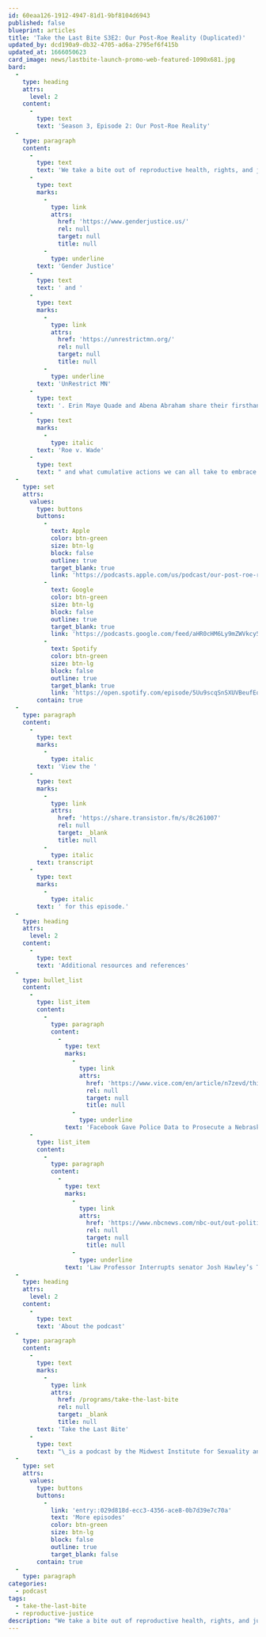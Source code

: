 ```yaml
---
id: 60eaa126-1912-4947-81d1-9bf8104d6943
published: false
blueprint: articles
title: 'Take the Last Bite S3E2: Our Post-Roe Reality (Duplicated)'
updated_by: dcd190a9-db32-4705-ad6a-2795ef6f415b
updated_at: 1666050623
card_image: news/lastbite-launch-promo-web-featured-1090x681.jpg
bard:
  -
    type: heading
    attrs:
      level: 2
    content:
      -
        type: text
        text: 'Season 3, Episode 2: Our Post-Roe Reality'
  -
    type: paragraph
    content:
      -
        type: text
        text: 'We take a bite out of reproductive health, rights, and justice with two stellar advocates from '
      -
        type: text
        marks:
          -
            type: link
            attrs:
              href: 'https://www.genderjustice.us/'
              rel: null
              target: null
              title: null
          -
            type: underline
        text: 'Gender Justice'
      -
        type: text
        text: ' and '
      -
        type: text
        marks:
          -
            type: link
            attrs:
              href: 'https://unrestrictmn.org/'
              rel: null
              target: null
              title: null
          -
            type: underline
        text: 'UnRestrict MN'
      -
        type: text
        text: '. Erin Maye Quade and Abena Abraham share their firsthand experiences on how the landscape has shifted since the U.S. Supreme Court overturned '
      -
        type: text
        marks:
          -
            type: italic
        text: 'Roe v. Wade'
      -
        type: text
        text: " and what cumulative actions we can all take to embrace this new, post-Roe terrain.\_"
  -
    type: set
    attrs:
      values:
        type: buttons
        buttons:
          -
            text: Apple
            color: btn-green
            size: btn-lg
            block: false
            outline: true
            target_blank: true
            link: 'https://podcasts.apple.com/us/podcast/our-post-roe-reality/id1582890778?i=1000581520526'
          -
            text: Google
            color: btn-green
            size: btn-lg
            block: false
            outline: true
            target_blank: true
            link: 'https://podcasts.google.com/feed/aHR0cHM6Ly9mZWVkcy50cmFuc2lzdG9yLmZtL3Rha2UtdGhlLWxhc3QtYml0ZQ/episode/MGMzOTM1MjQtM2UzNS00ZmYxLTg2MDctMTZkMzgzZTllMjgw?sa=X&ved=0CAUQkfYCahcKEwig_YHjwsf6AhUAAAAAHQAAAAAQAQ'
          -
            text: Spotify
            color: btn-green
            size: btn-lg
            block: false
            outline: true
            target_blank: true
            link: 'https://open.spotify.com/episode/5Uu9scqSnSXUVBeufEq5sr'
        contain: true
  -
    type: paragraph
    content:
      -
        type: text
        marks:
          -
            type: italic
        text: 'View the '
      -
        type: text
        marks:
          -
            type: link
            attrs:
              href: 'https://share.transistor.fm/s/8c261007'
              rel: null
              target: _blank
              title: null
          -
            type: italic
        text: transcript
      -
        type: text
        marks:
          -
            type: italic
        text: ' for this episode.'
  -
    type: heading
    attrs:
      level: 2
    content:
      -
        type: text
        text: 'Additional resources and references'
  -
    type: bullet_list
    content:
      -
        type: list_item
        content:
          -
            type: paragraph
            content:
              -
                type: text
                marks:
                  -
                    type: link
                    attrs:
                      href: 'https://www.vice.com/en/article/n7zevd/this-is-the-data-facebook-gave-police-to-prosecute-a-teenager-for-abortion'
                      rel: null
                      target: null
                      title: null
                  -
                    type: underline
                text: 'Facebook Gave Police Data to Prosecute a Nebraska Teenager'
      -
        type: list_item
        content:
          -
            type: paragraph
            content:
              -
                type: text
                marks:
                  -
                    type: link
                    attrs:
                      href: 'https://www.nbcnews.com/nbc-out/out-politics-and-policy/law-professor-khiara-bridges-calls-sen-josh-hawleys-questions-pregnanc-rcna38015'
                      rel: null
                      target: null
                      title: null
                  -
                    type: underline
                text: 'Law Professor Interrupts senator Josh Hawley’s Transphobic Line of Questioning'
  -
    type: heading
    attrs:
      level: 2
    content:
      -
        type: text
        text: 'About the podcast'
  -
    type: paragraph
    content:
      -
        type: text
        marks:
          -
            type: link
            attrs:
              href: /programs/take-the-last-bite
              rel: null
              target: _blank
              title: null
        text: 'Take the Last Bite'
      -
        type: text
        text: "\_is a podcast by the Midwest Institute for Sexuality and Gender Diversity. It's a direct counter to the Midwest Nice mentality— highlighting advocacy and activism by queer/trans communities in the Midwest region. Through each episode, we're aiming to unearth the often disregarded and unacknowledged contributions of queer and trans folks to social change through interviews, casual conversations and reflections on Midwest queer time, space, and place.\_"
  -
    type: set
    attrs:
      values:
        type: buttons
        buttons:
          -
            link: 'entry::029d818d-ecc3-4356-ace8-0b7d39e7c70a'
            text: 'More episodes'
            color: btn-green
            size: btn-lg
            block: false
            outline: true
            target_blank: false
        contain: true
  -
    type: paragraph
categories:
  - podcast
tags:
  - take-the-last-bite
  - reproductive-justice
description: "We take a bite out of reproductive health, rights, and justice with two stellar advocates from Gender Justice and UnRestrict MN. Erin Maye Quade and Abena Abraham share their firsthand experiences on how the landscape has shifted since the U.S. Supreme Court overturned Roe v. Wade and what cumulative actions we can all take to embrace this new, post-Roe terrain.\_"
---
```


